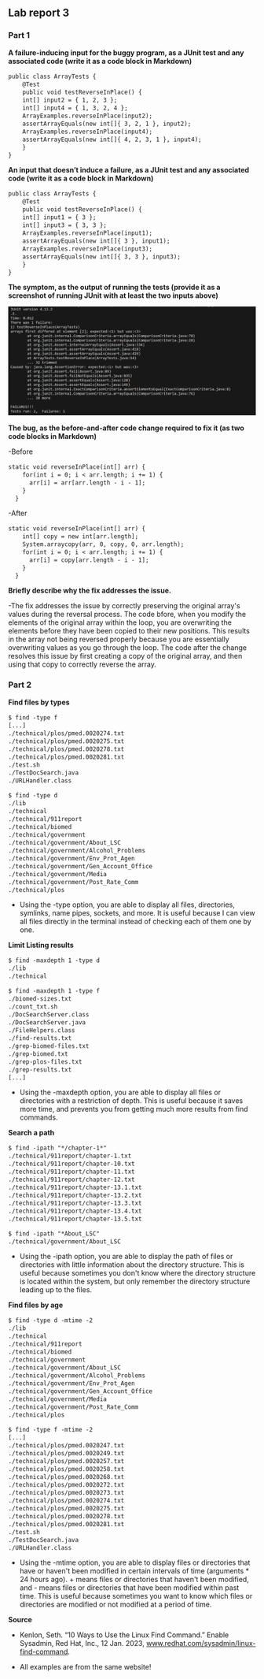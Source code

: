 ## Lab report 3

### **Part 1** 

**A failure-inducing input for the buggy program, as a JUnit test and any associated code (write it as a code block in Markdown)** 

```
public class ArrayTests {
	@Test 
	public void testReverseInPlace() {
    int[] input2 = { 1, 2, 3 };
    int[] input4 = { 1, 3, 2, 4 };
    ArrayExamples.reverseInPlace(input2);
    assertArrayEquals(new int[]{ 3, 2, 1 }, input2);
    ArrayExamples.reverseInPlace(input4);
    assertArrayEquals(new int[]{ 4, 2, 3, 1 }, input4);
	}
}
```

**An input that doesn’t induce a failure, as a JUnit test and any associated code (write it as a code block in Markdown)** 

```
public class ArrayTests {
	@Test 
	public void testReverseInPlace() {
    int[] input1 = { 3 };
    int[] input3 = { 3, 3 };
    ArrayExamples.reverseInPlace(input1);
    assertArrayEquals(new int[]{ 3 }, input1);
    ArrayExamples.reverseInPlace(input3);
    assertArrayEquals(new int[]{ 3, 3 }, input3);
	}
}
```
  
**The symptom, as the output of running the tests (provide it as a screenshot of running JUnit with at least the two inputs above)** 

![Image](png/symptom.png)

**The bug, as the before-and-after code change required to fix it (as two code blocks in Markdown)**

-Before
```
static void reverseInPlace(int[] arr) {
    for(int i = 0; i < arr.length; i += 1) {
      arr[i] = arr[arr.length - i - 1];
    }
  }
```
-After
```
static void reverseInPlace(int[] arr) {
    int[] copy = new int[arr.length];
    System.arraycopy(arr, 0, copy, 0, arr.length);
    for(int i = 0; i < arr.length; i += 1) {
      arr[i] = copy[arr.length - i - 1];
    }
  }
```
**Briefly describe why the fix addresses the issue.**

-The fix addresses the issue by correctly preserving the original array's values during the reversal process. The code bfore, when you modify the elements of the original array within the loop, you are overwriting the elements before they have been copied to their new positions. This results in the array not being reversed properly because you are essentially overwriting values as you go through the loop. The code after the change resolves this issue by first creating a copy of the original array, and then using that copy to correctly reverse the array.

### **Part 2** 


**Find files by types**

```
$ find -type f
[...]
./technical/plos/pmed.0020274.txt
./technical/plos/pmed.0020275.txt
./technical/plos/pmed.0020278.txt
./technical/plos/pmed.0020281.txt
./test.sh
./TestDocSearch.java
./URLHandler.class
```
```
$ find -type d
./lib
./technical
./technical/911report
./technical/biomed
./technical/government
./technical/government/About_LSC
./technical/government/Alcohol_Problems
./technical/government/Env_Prot_Agen
./technical/government/Gen_Account_Office
./technical/government/Media
./technical/government/Post_Rate_Comm
./technical/plos
```

- Using the -type option, you are able to display all files, directories, symlinks, name pipes, sockets, and more. It is useful because I can view all files directly in the terminal instead of checking each of them one by one.

**Limit Listing results**

```
$ find -maxdepth 1 -type d
./lib
./technical
```
```
$ find -maxdepth 1 -type f
./biomed-sizes.txt
./count_txt.sh
./DocSearchServer.class
./DocSearchServer.java
./FileHelpers.class
./find-results.txt
./grep-biomed-files.txt
./grep-biomed.txt
./grep-plos-files.txt
./grep-results.txt
[...]
```

- Using the -maxdepth option, you are able to display all files or directories with a restriction of depth. This is useful because it saves more time, and prevents you from getting much more results from find commands.

**Search a path**

```
$ find -ipath "*/chapter-1*"
./technical/911report/chapter-1.txt
./technical/911report/chapter-10.txt
./technical/911report/chapter-11.txt
./technical/911report/chapter-12.txt
./technical/911report/chapter-13.1.txt
./technical/911report/chapter-13.2.txt
./technical/911report/chapter-13.3.txt
./technical/911report/chapter-13.4.txt
./technical/911report/chapter-13.5.txt
```
```
$ find -ipath "*About_LSC"
./technical/government/About_LSC
```

- Using the -ipath option, you are able to display the path of files or directories with little information about the directory structure. This is useful because sometimes you don't know where the directory structure is located within the system, but only remember the directory structure leading up to the files.

**Find files by age**

```
$ find -type d -mtime -2
./lib
./technical
./technical/911report
./technical/biomed
./technical/government
./technical/government/About_LSC
./technical/government/Alcohol_Problems
./technical/government/Env_Prot_Agen
./technical/government/Gen_Account_Office
./technical/government/Media
./technical/government/Post_Rate_Comm
./technical/plos
```
```
$ find -type f -mtime -2
[...]
./technical/plos/pmed.0020247.txt
./technical/plos/pmed.0020249.txt
./technical/plos/pmed.0020257.txt
./technical/plos/pmed.0020258.txt
./technical/plos/pmed.0020268.txt
./technical/plos/pmed.0020272.txt
./technical/plos/pmed.0020273.txt
./technical/plos/pmed.0020274.txt
./technical/plos/pmed.0020275.txt
./technical/plos/pmed.0020278.txt
./technical/plos/pmed.0020281.txt
./test.sh
./TestDocSearch.java
./URLHandler.class
```

- Using the -mtime option, you are able to display files or directories that have or haven't been modified in certain intervals of time (arguments * 24 hours ago). + means files or directories that haven't been modified, and - means files or directories that have been modified within past time. This is useful because sometimes you want to know which files or directories are modified or not modified at a period of time.

**Source**
- Kenlon, Seth. “10 Ways to Use the Linux Find Command.” Enable Sysadmin, Red Hat, Inc., 12 Jan. 2023, www.redhat.com/sysadmin/linux-find-command.

- All examples are from the same website!